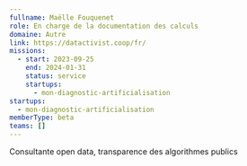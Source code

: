 ```yaml
---
fullname: Maëlle Fouquenet
role: En charge de la documentation des calculs
domaine: Autre
link: https://datactivist.coop/fr/
missions:
  - start: 2023-09-25
    end: 2024-01-31
    status: service
    startups:
      - mon-diagnostic-artificialisation
startups:
  - mon-diagnostic-artificialisation
memberType: beta
teams: []
---
```

Consultante open data, transparence des algorithmes publics
